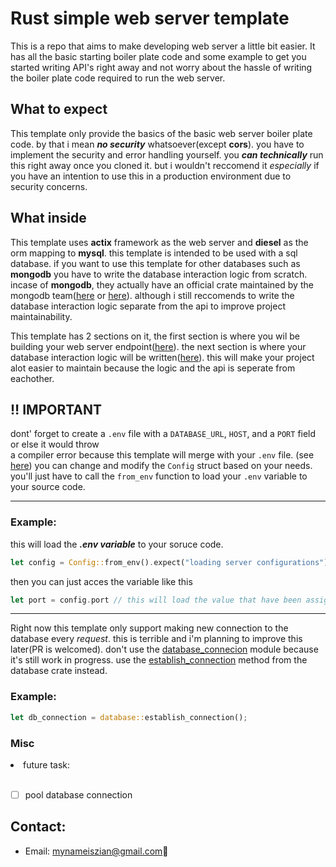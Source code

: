 # Rust simple web server template
This is a repo that aims to make developing web server a little bit easier. It has all the basic starting boiler plate code
and some example to get you started writing API's right away and not worry about the hassle of writing the boiler plate code
required to run the web server. 

## What to expect
This template only provide the basics of the basic web server boiler plate code. by that i mean  *__no security__* whatsoever(except __cors__).
you have to implement the security and error handling yourself. you *__can technically__* run this  right away
once you cloned it. but i wouldn't reccomend it *especially* if you have an intention to use this in a production environment 
due to security concerns.

## What inside 
This template uses __actix__ framework as the web server and __diesel__ as the orm mapping to  __mysql__. this template is intended
to be used with a sql database. if you want to use this template for other databases such as __mongodb__ you have to write
the database interaction logic from scratch. incase of __mongodb__, they actually have an official crate maintained by the 
mongodb team([here](https://crates.io/crates/mongodb) or [here](https://docs.rs/mongodb/2.2.2/mongodb/)). although i still reccomends
to write the database interaction logic separate from the api to improve project maintainability.


This template has 2 sections on it, the first section is where you wil be building your web server endpoint([here](https://github.com/zian546/web-server-rust-backbone/tree/main/API)).
the next section is where your database interaction logic will be written([here](https://github.com/zian546/web-server-rust-backbone/tree/main/database/src)). this will make your project alot easier to maintain
because the logic and the api is seperate from eachother.

## :bangbang: IMPORTANT

dont' forget to create a ```.env``` file with a ```DATABASE_URL```, ```HOST```, and a ```PORT``` field or else it would throw  
a compiler error because this template will merge with your ```.env``` file. (see [here](https://github.com/zian546/web-server-rust-backbone/blob/main/API/src/server_config/mod.rs))
you can change and modify the ```Config``` struct based on your needs. you'll just have to call the ```from_env``` function 
to load your ```.env``` variable to your source code.

---
### Example:
this will load the *__.env variable__* to your soruce code.
```rust
let config = Config::from_env().expect("loading server configurations");
```
then you can just acces the variable like this
```rust
let port = config.port // this will load the value that have been assigned to the PORT variable in the .env file
```
---

Right now this template only support making new connection to the database every *request*. this is terrible and i'm planning
to improve this later(PR is welcomed). don't use the [database_connecion](https://github.com/zian546/web-server-rust-backbone/blob/main/API/src/database_connection/mod.rs) module because it's still work in progress.
use the [establish_connection](https://github.com/zian546/web-server-rust-backbone/blob/main/database/src/lib.rs) method from the database crate instead.
### Example:
```rust
let db_connection = database::establish_connection();
```

### Misc
<li>future task:</li><br/>

- [ ] pool database connection

## Contact:
- Email: <mynameiszian@gmail.com>:email:

  


